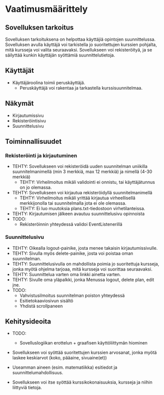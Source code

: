 # Vaatimusmäärittely

## Sovelluksen tarkoitus

Sovelluksen tarkoituksena on helpottaa käyttäjiä opintojen suunnittelussa. 
Sovelluksen avulla käyttäjä voi tarkistella jo suoritettujen kurssien pohjalta, mitä kursseja voi valita seuraavaksi.
Sovellukseen voi rekisteröityä, ja se säilyttää kunkin käyttäjän syöttämiä suunnittelutietoja.

## Käyttäjät

- Käyttäjäroolina toimii peruskäyttäjä. 
  * Peruskäyttäjä voi rakentaa ja tarkastella kurssisuunnitelmaa.

## Näkymät

- Kirjautumissivu
- Rekisteröintisivu
- Suunnittelusivu

## Toiminnallisuudet

### Rekisteröinti ja kirjautuminen

- TEHTY: Sovellukseen voi rekisteröidä uuden suunnitelman uniikilla suunnitelmanimellä (min 3 merkkiä, max 12 merkkiä) ja nimellä (4-30 merkkiä)
  * TEHTY: Virheilmoitus mikäli validointi ei onnistu, tai käyttäjätunnus on jo olemassa.
- TEHTY: Sovellukseen voi kirjautua rekisteröidyllä suunnitelmanimellä
  * TEHTY: Virheilmoitus mikäli yrittää kirjautua virheellisellä merkkijonolla tai suunnitelmalla jota ei ole olemassa.
  * TEHTY: Ei luo muutoksia plans.txt-tiedostoon virhetilanteissa.
- TEHTY: Kirjautumisen jälkeen avautuu suunnittelusivu opinnoista
- TODO:
  * Rekisteröinnin yhteydessä validoi EventListenerillä

### Suunnittelusivu

- TEHTY: Oikealla logout-painike, josta menee takaisin kirjautumissivulle.
- TEHTY: Sivulla myös delete-painike, josta voi poistaa oman suunnitelman.
- TEHTY: Suunnittelusivulla on mahdollista poimia jo suoritettuja kursseja, jonka myötä ohjelma tarjoaa, mitä kursseja voi suorittaa seuraavaksi.
- TEHTY: Suunnittelua varten oma linkki ainetta varten.
- TEHTY: Sivulle oma yläpalkki, jonka Menussa logout, delete plan, edit jne.
- TODO:
  * Vahvistusilmoitus suunnitelman poiston yhteydessä
  * Esitietokaaviosivun sisältö
  * Yhdistä scrollpaneen

## Kehitysideoita

- TODO:
  * Sovelluslogiikan erottelun + graafisen käyttöliittymän hiominen
  
- Sovellukseen voi syöttää suoritettujen kurssien arvosanat, jonka myötä laskee keskiarvot (koko, pääaine, sivuaine(et))
- Useamman aineen (esim. matematiikka) esitiedot ja suunnittelumahdollisuus.
- Sovellukseen voi itse syöttää kurssikokonaisuuksia, kursseja ja niihin liittyviä tietoja.
